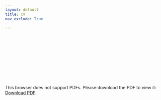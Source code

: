 ```yaml
---
layout: default
title: CV
nav_exclude: True

---
```


<object data="/assets/tejaswi-kasarla-CV.pdf" type="application/pdf" width="900px" height="700px" frameborder="0" allowfullscreen>
    <embed src="/assets/tejaswi-kasarla-CV.pdf">
        <p>This browser does not support PDFs. Please download the PDF to view it: <a href="/assets/Tejaswi_Kasarla_CV.pdf">Download PDF</a>.</p>
    </embed>
</object>
